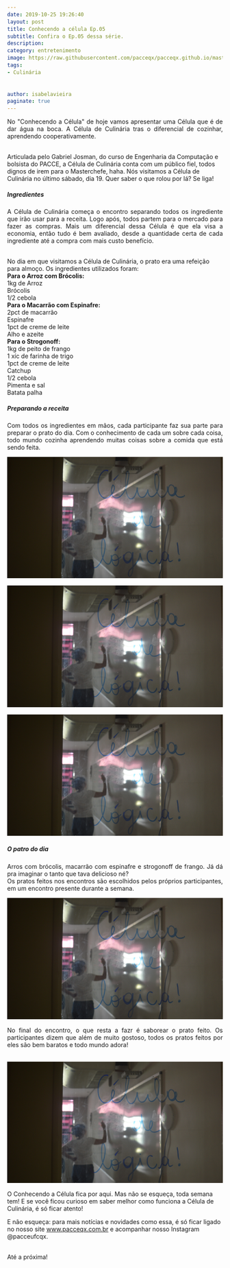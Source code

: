 ```yaml
---
date: 2019-10-25 19:26:40
layout: post
title: Conhecendo a célula Ep.05
subtitle: Confira o Ep.05 dessa série.
description: 
category: entretenimento
image: https://raw.githubusercontent.com/pacceqx/pacceqx.github.io/master/assets/pic/2019-10-25/capa.png
tags:
- Culinária


author: isabelavieira
paginate: true
---
```

<p style="text-align: justify">
No "Conhecendo a Célula" de hoje vamos apresentar uma Célula que é de dar água na boca. A Célula de Culinária tras o diferencial de cozinhar, aprendendo cooperativamente. <br><br>

Articulada pelo Gabriel Josman, do curso de Engenharia da Computação e bolsista do PACCE, a Célula de Culinária conta com um público fiel, todos dignos de irem para o Masterchefe, haha. Nós visitamos a Célula de Culinária no último sábado, dia 19. Quer saber o que rolou por lá? Se liga! <br>
</p>

##### Ingredientes <br>
<p style="text-align: justify">
A Célula de Culinária começa o encontro separando todos os ingrediente que irão usar para a receita. Logo após, todos partem para o mercado para fazer as compras. Mais um diferencial dessa Célula é que ela visa a economia, então tudo é bem avaliado, desde a quantidade certa de cada ingrediente até a compra com mais custo benefício.<br><br>

No dia em que visitamos a Célula de Culinária, o prato era uma refeição para almoço. Os ingredientes utilizados foram: <br>
<b>Para o Arroz com Brócolis:</b><br>
1kg de Arroz<br>Brócolis<br>1/2 cebola<br>
<b>Para o Macarrão com Espinafre:</b><br>
2pct de macarrão<br>Espinafre<br>1pct de creme de leite<br>Alho e azeite<br>
<b>Para o Strogonoff:</b><br>
1kg de peito de frango<br>1 xíc de farinha de trigo<br>1pct de creme de leite<br>Catchup<br>1/2 cebola<br>Pimenta e sal<br>Batata palha<br>
</p>

##### Preparando a receita<br>
<p style="text-align: justify">
Com todos os ingredientes em mãos, cada participante faz sua parte para preparar o prato do dia. Com o conhecimento de cada um sobre cada coisa, todo mundo cozinha aprendendo muitas coisas sobre a comida que está sendo feita.<br>
</p>

![](https://raw.githubusercontent.com/pacceqx/pacceqx.github.io/master/assets/pic/2019-10-21/5.png)

![](https://raw.githubusercontent.com/pacceqx/pacceqx.github.io/master/assets/pic/2019-10-21/5.png)

![](https://raw.githubusercontent.com/pacceqx/pacceqx.github.io/master/assets/pic/2019-10-21/5.png)

##### O patro do dia<br>
<p style="text-align: justify">
Arros com brócolis, macarrão com espinafre e strogonoff de frango. Já dá pra imaginar o tanto que tava delicioso né? <br>
Os pratos feitos nos encontros são escolhidos pelos próprios participantes, em um encontro presente durante a semana.
</p>

![](https://raw.githubusercontent.com/pacceqx/pacceqx.github.io/master/assets/pic/2019-10-21/5.png)

<p style="text-align: justify">
No final do encontro, o que resta a fazr é saborear o prato feito. Os participantes dizem que além de muito gostoso, todos os pratos feitos por eles são bem baratos e todo mundo adora!<br><br>

![](https://raw.githubusercontent.com/pacceqx/pacceqx.github.io/master/assets/pic/2019-10-21/5.png)

O Conhecendo a Célula fica por aqui. Mas não se esqueça, toda semana tem! E se você ficou curioso em saber melhor como funciona a Célula de Culinária, é só ficar atento!

E não esqueça: para mais notícias e novidades como essa, é só ficar ligado no nosso site www.pacceqx.com.br e acompanhar nosso Instagram @pacceufcqx.
<br><br>

Até a próxima!<br><br>
</p> 